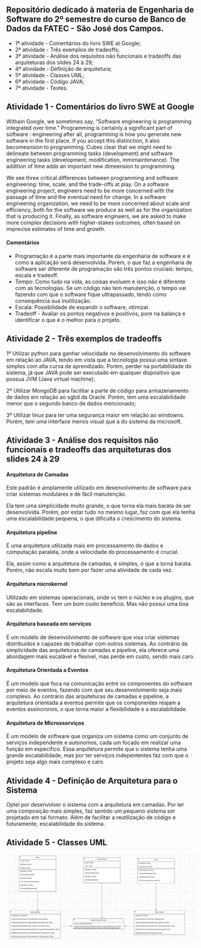 ## Repositório dedicado à materia de Engenharia de Software do 2º semestre do curso de Banco de Dados da FATEC - São José dos Campos.

- 1ª atividade - Comentários do livro SWE at Google;
- 2ª atividade - Três exemplos de tradeoffs;
- 3ª atividade - Análise dos requisitos não funcionais e tradeoffs das arquiteturas dos slides 24 à 29; 
- 4ª atividade - Definição de arquitetura;
- 5ª atividade - Classes UML;
- 6ª atividade - Código JAVA;
- 7ª atividade - Testes.

## Atividade 1 - Comentários do livro SWE at Google

Withain Google, we sometimes say, “Software engineering is programming integrated over time.” Programming is certainly a significant part of software : engineering after all, programming is how you generate new software in the first place. If you accept this distinction, it also becomesnsion to programming. Cubes clear that we might need to delineate between programming tasks (development) and software engineering tasks (development, modification, mmimaintenance). The addition of time adds an important new dimeension to programming.

We see three critical differences between programming and software engineering: time, scale, and the trade-offs at play. On a software engineering project, engineers need to be more concerned with the passage of time and the eventual need for change. In a software engineering organization, we need to be more concerned about scale and efficiency, both for the software we produce as well as for the organization that is producing it. Finally, as software engineers, we are asked to make more complex decisions with higher-stakes outcomes, often based on imprecise estimates of time and growth.

#### Comentários

- Programação é a parte mais importante da engenharia de software e é como a aplicação será desenvolvida. Porém, o que faz a engenharia de software ser diferente de programação são três pontos cruciais: tempo, escala e tradeoff.
- Tempo: Como tudo na vida, as coisas evoluem e isso não é diferente com as tecnologias. Se um código não tem manutenção, o tempo vai fazendo com que o software fique ultrapassado, tendo como consequência sua inutilização.
- Escala: Possibilidade de expandir o software, otimizar.
- Tradeoff - Avaliar os pontos negativos e positivos, pore na balança e identificar o que é o melhor para o projeto.

## Atividade 2 - Três exemplos de tradeoffs

1º Utilizar python para ganhar velocidade no desenvolvimento do software em relação ao JAVA, tendo em vista que a tecnologia possui uma sintaxe simples com alta curva de aprendizado. Porém, perder na portabilidade do sistema, já que JAVA pode ser executado em qualquer dispositivo que possua JVM (Java virtual machine);

2º Utilizar MongoDB para facilitar a parte de código para armazenamento de dados em relação ao sgbd da Oracle. Porém, tem uma escalabilidade menor que o segundo banco de dados mencionado;

3º Utilizar linux para ter uma segurança maior em relação ao windowns. Porém, tem uma interface menos visual que a do sistema da microsoft. 

## Atividade 3 - Análise dos requisitos não funcionais e tradeoffs das arquiteturas dos slides 24 à 29

####  Arquitetura de Camadas 

Este padrão é amplamente utilizado em desenvolvimento de software para criar sistemas modulares e de fácil manutenção. 

Ela tem uma simplicidade muito grande, o que torna ela mais barata de ser desenvolvida. Porém, por estar tudo no mesmo lugar, faz com que ela tenha uma escalabilidade pequena, o que dificulta o crescimento do sistema.

####  Arquitetura pipeline 

É uma arquitetura utilizada mais em processamento de dados e computação paralela, onde a velocidade do processamento é crucial.

Ela, assim como a arquitetura de camadas, é simples, o que a torna barata. Porém, não escala muito bem por fazer uma atividade de cada vez.

####  Arquitetura microkernel 

Utilizado em sistemas operacionais, onde vc tem o núcleo e os plugins, que são as interfaces. Tem um bom custo beneficio. Mas não possui uma boa escalabilidade.

####  Arquitetura baseada em serviços 

É um modelo de desenvolvimento de software que visa criar sistemas distribuídos e capazes de trabalhar com outros sistemas. Ao contrário da simplicidade das arquiteturas de camadas e pipeline, ela oferece uma abordagem mais escalável e flexível, mas perde em custo, sendo mais caro.

####  Arquitetura Orientada a Eventos 

É um modelo que foca na comunicação entre os componentes do software por meio de eventos, fazendo com que seu desenvolvimento seja mais complexo. Ao contrário das arquiteturas de camadas e pipeline, a arquitetura orientada a eventos permite que os componentes reajam a eventos assíncronos, o que torna maior a flexibilidade e a escalabilidade.

####  Arquitetura de Microsserviços 

É um modelo de software que organiza um sistema como um conjunto de serviços independente e autonomos, cada um focado em realizar uma função em especifico. Essa arquitetura permite que o sistema tenha uma grande escalabilidade, mas por ter serviços indepententes faz com que o projeto seja algo mais complexo e caro.

## Atividade 4 - Definição de Arquitetura para o Sistema

Optei por desenvolver o sistema com a arquitetura em camadas. Por ter uma composição mais simples, faz sentido um pequeno sistema ser projetado em tal formato. Além de facilitar a reutilização de código e futuramente, escalabilidade do sistema.

## Atividade 5 - Classes UML
![alt text](image.png)
